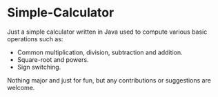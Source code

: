 # Simple-Calculator
Just a simple calculator written in Java used to compute various basic operations such as:

- Common multiplication, division, subtraction and addition.
- Square-root and powers.
- Sign switching.

Nothing major and just for fun, but any contributions or suggestions are welcome.
